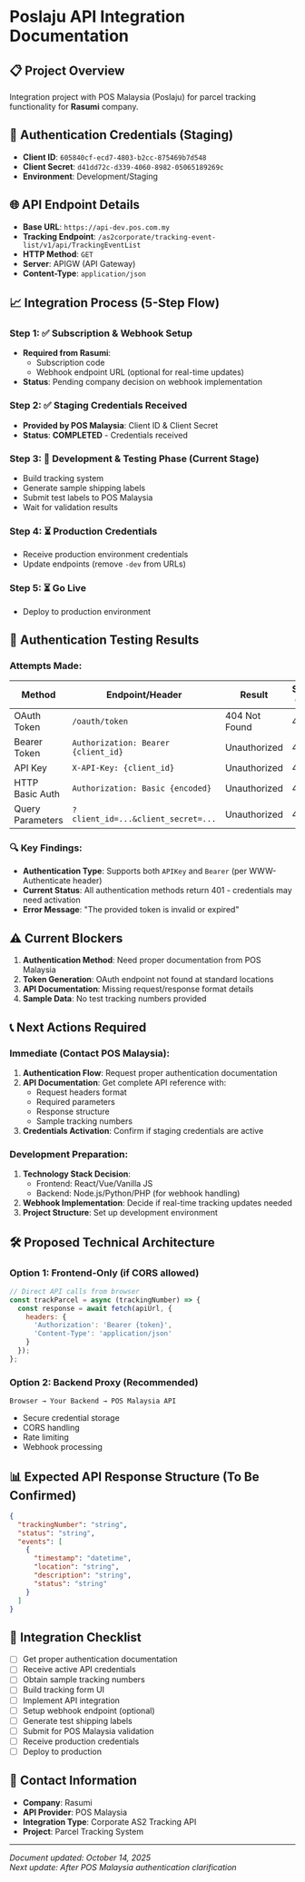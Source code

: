 # Poslaju API Integration Documentation

## 📋 Project Overview
Integration project with POS Malaysia (Poslaju) for parcel tracking functionality for **Rasumi** company.

## 🔐 Authentication Credentials (Staging)
- **Client ID**: `605840cf-ecd7-4803-b2cc-875469b7d548`
- **Client Secret**: `d41dd72c-d339-4060-8982-05065189269c`
- **Environment**: Development/Staging

## 🌐 API Endpoint Details
- **Base URL**: `https://api-dev.pos.com.my`
- **Tracking Endpoint**: `/as2corporate/tracking-event-list/v1/api/TrackingEventList`
- **HTTP Method**: `GET`
- **Server**: APIGW (API Gateway)
- **Content-Type**: `application/json`

## 📈 Integration Process (5-Step Flow)

### Step 1: ✅ **Subscription & Webhook Setup**
- **Required from Rasumi**: 
  - Subscription code
  - Webhook endpoint URL (optional for real-time updates)
- **Status**: Pending company decision on webhook implementation

### Step 2: ✅ **Staging Credentials Received**
- **Provided by POS Malaysia**: Client ID & Client Secret
- **Status**: **COMPLETED** - Credentials received

### Step 3: 🔄 **Development & Testing Phase** (Current Stage)
- Build tracking system
- Generate sample shipping labels  
- Submit test labels to POS Malaysia
- Wait for validation results

### Step 4: ⏳ **Production Credentials**
- Receive production environment credentials
- Update endpoints (remove `-dev` from URLs)

### Step 5: ⏳ **Go Live**
- Deploy to production environment

## 🧪 Authentication Testing Results

### Attempts Made:
| Method | Endpoint/Header | Result | Status Code |
|--------|----------------|---------|-------------|
| OAuth Token | `/oauth/token` | 404 Not Found | 404 |
| Bearer Token | `Authorization: Bearer {client_id}` | Unauthorized | 401 |
| API Key | `X-API-Key: {client_id}` | Unauthorized | 401 |
| HTTP Basic Auth | `Authorization: Basic {encoded}` | Unauthorized | 401 |
| Query Parameters | `?client_id=...&client_secret=...` | Unauthorized | 401 |

### 🔍 Key Findings:
- **Authentication Type**: Supports both `APIKey` and `Bearer` (per WWW-Authenticate header)
- **Current Status**: All authentication methods return 401 - credentials may need activation
- **Error Message**: "The provided token is invalid or expired"

## ⚠️ Current Blockers
1. **Authentication Method**: Need proper documentation from POS Malaysia
2. **Token Generation**: OAuth endpoint not found at standard locations  
3. **API Documentation**: Missing request/response format details
4. **Sample Data**: No test tracking numbers provided

## 📞 Next Actions Required

### Immediate (Contact POS Malaysia):
1. **Authentication Flow**: Request proper authentication documentation
2. **API Documentation**: Get complete API reference with:
   - Request headers format
   - Required parameters  
   - Response structure
   - Sample tracking numbers
3. **Credentials Activation**: Confirm if staging credentials are active

### Development Preparation:
1. **Technology Stack Decision**:
   - Frontend: React/Vue/Vanilla JS
   - Backend: Node.js/Python/PHP (for webhook handling)
2. **Webhook Implementation**: Decide if real-time tracking updates needed
3. **Project Structure**: Set up development environment

## 🛠️ Proposed Technical Architecture

### Option 1: Frontend-Only (if CORS allowed)
```javascript
// Direct API calls from browser
const trackParcel = async (trackingNumber) => {
  const response = await fetch(apiUrl, {
    headers: {
      'Authorization': 'Bearer {token}',
      'Content-Type': 'application/json'
    }
  });
};
```

### Option 2: Backend Proxy (Recommended)
```
Browser → Your Backend → POS Malaysia API
```
- Secure credential storage
- CORS handling
- Rate limiting
- Webhook processing

## 📊 Expected API Response Structure (To Be Confirmed)
```json
{
  "trackingNumber": "string",
  "status": "string", 
  "events": [
    {
      "timestamp": "datetime",
      "location": "string",
      "description": "string",
      "status": "string"
    }
  ]
}
```

## 🔗 Integration Checklist
- [ ] Get proper authentication documentation
- [ ] Receive active API credentials  
- [ ] Obtain sample tracking numbers
- [ ] Build tracking form UI
- [ ] Implement API integration
- [ ] Setup webhook endpoint (optional)
- [ ] Generate test shipping labels
- [ ] Submit for POS Malaysia validation
- [ ] Receive production credentials
- [ ] Deploy to production

## 📝 Contact Information
- **Company**: Rasumi
- **API Provider**: POS Malaysia
- **Integration Type**: Corporate AS2 Tracking API
- **Project**: Parcel Tracking System

---
*Document updated: October 14, 2025*  
*Next update: After POS Malaysia authentication clarification*